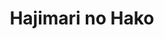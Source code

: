 --- 
title: "Hajimari no Hako"
publishdate: "2019-9-30T16:48:46+02:00"
src: "https://365manga.net/manga/hajimari-no-hako"
image: "https://data.365manga.net/images/thumbnails/1480-hajimari-no-hako.jpg"
description: "4. Kotonoha When Hana was little, she used to tell all the boys she liked them. One day, a demon appeared and cursed her, telling her that any boy she confessed to would die. After the next boy she claimed to like died in an accident, Hana became terrified of dooming any other boys to death. Six years later, she finds a boy she actually wants to date, but can…"
---